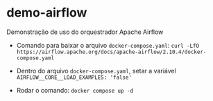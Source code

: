 # demo-airflow
Demonstração de uso do orquestrador Apache Airflow

- Comando para baixar o arquivo `docker-compose.yaml`:
`curl -LfO https://airflow.apache.org/docs/apache-airflow/2.10.4/docker-compose.yaml`

- Dentro do arquivo `docker-compose.yaml`, setar a variável `AIRFLOW__CORE__LOAD_EXAMPLES: 'false'`

- Rodar o comando: `docker compose up -d` 